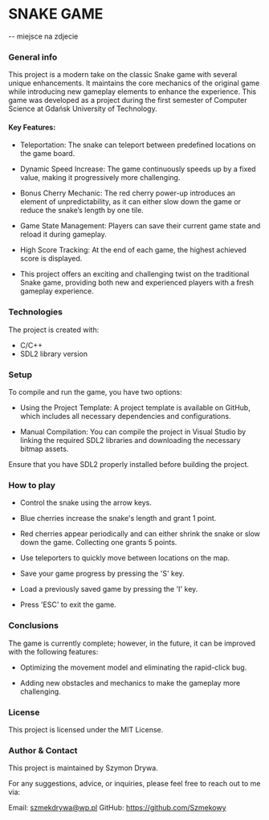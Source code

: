 # SNAKE GAME
-- miejsce na zdjecie

### General info
This project is a modern take on the classic Snake game with several unique enhancements. It maintains the core mechanics of the original game while introducing new gameplay elements to enhance the experience.
This game was developed as a project during the first semester of Computer Science at Gdańsk University of Technology. 
#### Key Features:

* Teleportation: The snake can teleport between predefined locations on the game board.

* Dynamic Speed Increase: The game continuously speeds up by a fixed value, making it progressively more challenging.

* Bonus Cherry Mechanic: The red cherry power-up introduces an element of unpredictability, as it can either slow down the game or reduce the snake’s length by one tile.

* Game State Management: Players can save their current game state and reload it during gameplay.

* High Score Tracking: At the end of each game, the highest achieved score is displayed.

* This project offers an exciting and challenging twist on the traditional Snake game, providing both new and experienced players with a fresh gameplay experience.

### Technologies
The project is created with:
* C/C++
* SDL2 library version
### Setup
To compile and run the game, you have two options:

* Using the Project Template: A project template is available on GitHub, which includes all necessary dependencies and configurations.

* Manual Compilation: You can compile the project in Visual Studio by linking the required SDL2 libraries and downloading the necessary bitmap assets.

Ensure that you have SDL2 properly installed before building the project.
### How to play
* Control the snake using the arrow keys.

* Blue cherries increase the snake's length and grant 1 point.

* Red cherries appear periodically and can either shrink the snake or slow down the game. Collecting one grants 5 points.

* Use teleporters to quickly move between locations on the map.

* Save your game progress by pressing the 'S' key.

* Load a previously saved game by pressing the 'I' key.

* Press 'ESC' to exit the game.

### Conclusions
The game is currently complete; however, in the future, it can be improved with the following features:

* Optimizing the movement model and eliminating the rapid-click bug.

* Adding new obstacles and mechanics to make the gameplay more challenging.
### License
This project is licensed under the MIT License.
### Author & Contact
This project is maintained by Szymon Drywa.

For any suggestions, advice, or inquiries, please feel free to reach out to me via:

Email: szmekdrywa@wp.pl
GitHub: https://github.com/Szmekowy
